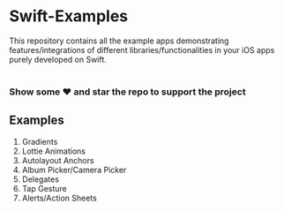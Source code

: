 # Swift-Examples

This repository contains all the example apps demonstrating features/integrations of different libraries/functionalities in your iOS apps purely developed on Swift.
<br><br>

### Show some :heart: and star the repo to support the project

<h2>Examples</h2>
<ol>
<li>Gradients</li>
<li>Lottie Animations</li>
<li>Autolayout Anchors</li>
<li>Album Picker/Camera Picker</li>
<li>Delegates</li>
<li>Tap Gesture</li>
<li>Alerts/Action Sheets</li>
</ol>

